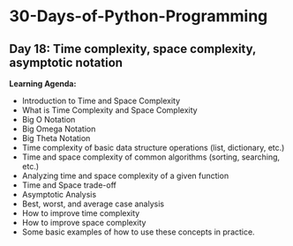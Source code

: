 # 30-Days-of-Python-Programming

## Day 18: Time complexity, space complexity, asymptotic notation

**Learning Agenda:**
- Introduction to Time and Space Complexity
- What is Time Complexity and Space Complexity
- Big O Notation
- Big Omega Notation
- Big Theta Notation
- Time complexity of basic data structure operations (list, dictionary, etc.)
- Time and space complexity of common algorithms (sorting, searching, etc.)
- Analyzing time and space complexity of a given function
- Time and Space trade-off
- Asymptotic Analysis
- Best, worst, and average case analysis
- How to improve time complexity
- How to improve space complexity
- Some basic examples of how to use these concepts in practice.